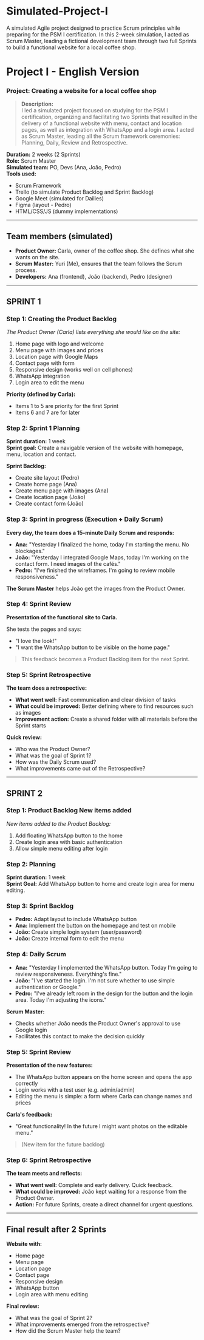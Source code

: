 # Simulated-Project-I

A simulated Agile project designed to practice Scrum principles while preparing for the PSM I certification.  In this 2-week simulation, I acted as Scrum Master, leading a fictional development team through two full Sprints to build a functional website for a local coffee shop.

# Project I - English Version

### Project: Creating a website for a local coffee shop

> **Description:**  
> I led a simulated project focused on studying for the PSM I certification, organizing and facilitating two Sprints that resulted in the delivery of a functional website with menu, contact and location pages, as well as integration with WhatsApp and a login area. I acted as Scrum Master, leading all the Scrum framework ceremonies: Planning, Daily, Review and Retrospective.

**Duration:** 2 weeks (2 Sprints)  
**Role:** Scrum Master  
**Simulated team:** PO, Devs (Ana, João, Pedro)  
**Tools used:**

- Scrum Framework  
- Trello (to simulate Product Backlog and Sprint Backlog)  
- Google Meet (simulated for Dailies)  
- Figma (layout - Pedro)  
- HTML/CSS/JS (dummy implementations)

---

## Team members (simulated)

- **Product Owner:** Carla, owner of the coffee shop. She defines what she wants on the site.  
- **Scrum Master:** Yuri (Me), ensures that the team follows the Scrum process.  
- **Developers:** Ana (frontend), João (backend), Pedro (designer)

---

## SPRINT 1

### Step 1: Creating the Product Backlog

*The Product Owner (Carla) lists everything she would like on the site:*

1. Home page with logo and welcome  
2. Menu page with images and prices  
3. Location page with Google Maps  
4. Contact page with form  
5. Responsive design (works well on cell phones)  
6. WhatsApp integration  
7. Login area to edit the menu

**Priority (defined by Carla):**

- Items 1 to 5 are priority for the first Sprint  
- Items 6 and 7 are for later  

### Step 2: Sprint 1 Planning

**Sprint duration:** 1 week  
**Sprint goal:** Create a navigable version of the website with homepage, menu, location and contact.

**Sprint Backlog:**

- Create site layout (Pedro)  
- Create home page (Ana)  
- Create menu page with images (Ana)  
- Create location page (João)  
- Create contact form (João)  

### Step 3: Sprint in progress (Execution + Daily Scrum)

**Every day, the team does a 15-minute Daily Scrum and responds:**

- **Ana:** "Yesterday I finalized the home, today I'm starting the menu. No blockages."  
- **João:** "Yesterday I integrated Google Maps, today I'm working on the contact form. I need images of the cafés."  
- **Pedro:** "I've finished the wireframes. I'm going to review mobile responsiveness."

**The Scrum Master** helps João get the images from the Product Owner.

### Step 4: Sprint Review

**Presentation of the functional site to Carla.**

She tests the pages and says:

- "I love the look!"  
- "I want the WhatsApp button to be visible on the home page."

> This feedback becomes a Product Backlog item for the next Sprint.

### Step 5: Sprint Retrospective

**The team does a retrospective:**

- **What went well:** Fast communication and clear division of tasks  
- **What could be improved:** Better defining where to find resources such as images  
- **Improvement action:** Create a shared folder with all materials before the Sprint starts

**Quick review:**

- Who was the Product Owner?  
- What was the goal of Sprint 1?  
- How was the Daily Scrum used?  
- What improvements came out of the Retrospective?  

---

## SPRINT 2

### Step 1: Product Backlog New items added

*New items added to the Product Backlog:*

1. Add floating WhatsApp button to the home  
2. Create login area with basic authentication  
3. Allow simple menu editing after login  

### Step 2: Planning

**Sprint duration:** 1 week  
**Sprint Goal:** Add WhatsApp button to home and create login area for menu editing.

### Step 3: Sprint Backlog

- **Pedro:** Adapt layout to include WhatsApp button  
- **Ana:** Implement the button on the homepage and test on mobile  
- **João:** Create simple login system (user/password)  
- **João:** Create internal form to edit the menu  

### Step 4: Daily Scrum

- **Ana:** "Yesterday I implemented the WhatsApp button. Today I'm going to review responsiveness. Everything's fine."  
- **João:** "I've started the login. I'm not sure whether to use simple authentication or Google."  
- **Pedro:** "I've already left room in the design for the button and the login area. Today I'm adjusting the icons."

**Scrum Master:**

- Checks whether João needs the Product Owner's approval to use Google login  
- Facilitates this contact to make the decision quickly  

### Step 5: Sprint Review

**Presentation of the new features:**

- The WhatsApp button appears on the home screen and opens the app correctly  
- Login works with a test user (e.g. admin/admin)  
- Editing the menu is simple: a form where Carla can change names and prices  

**Carla's feedback:**

- "Great functionality! In the future I might want photos on the editable menu."  
> (New item for the future backlog)

### Step 6: Sprint Retrospective

**The team meets and reflects:**

- **What went well:** Complete and early delivery. Quick feedback.  
- **What could be improved:** João kept waiting for a response from the Product Owner.  
- **Action:** For future Sprints, create a direct channel for urgent questions.

---

## Final result after 2 Sprints

**Website with:**

- Home page  
- Menu page  
- Location page  
- Contact page  
- Responsive design  
- WhatsApp button  
- Login area with menu editing  

**Final review:**

- What was the goal of Sprint 2?  
- What improvements emerged from the retrospective?  
- How did the Scrum Master help the team?  
